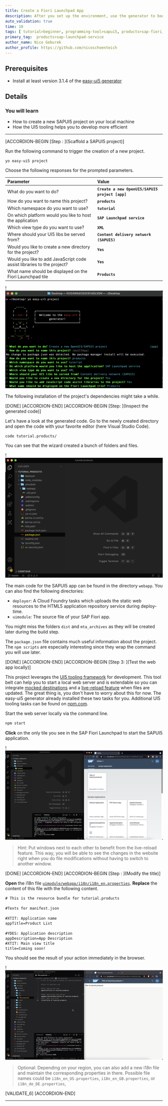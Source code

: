 ```yaml
---
title: Create a Fiori Launchpad App
description: After you set up the environment, use the generator to bootstrap a new SAPUI5 project. Learn about the main components of this basic project and the tools that support it.
auto_validation: true
time: 10
tags: [ tutorial>beginner, programming-tool>sapui5, products>sap-fiori, topic>user-interface, programming-tool>html5, topic>cloud, tutorial>free-tier]
primary_tag:  products>sap-launchpad-service
author_name: Nico Geburek
author_profile: https://github.com/nicoschoenteich
---
```


## Prerequisites
 - Install at least version 3.1.4 of the [easy-ui5 generator](cp-cf-sapui5-local-setup)

## Details
### You will learn
  - How to create a new SAPUI5 project on your local machine
  - How the UI5 tooling helps you to develop more efficient


---


[ACCORDION-BEGIN [Step : ](Scaffold a SAPUI5 project)]

Run the following command to trigger the creation of a new project.
```Terminal
yo easy-ui5 project
```


Choose the following responses for the prompted parameters.


|  Parameter     | Value
|  :------------- | :-------------
|  What do you want to do?          | **`Create a new OpenUI5/SAPUI5 project [app]`**
|  How do you want to name this project?          | **`products`**
|  Which namespace do you want to use?    | **`tutorial`**
|  On which platform would you like to host the application | **`SAP Launchpad service`**
|  Which view type do you want to use? | **`XML`**
|  Where should your UI5 libs be served from?            | **`Content delivery network (SAPUI5)`**
|  Would you like to create a new directory for the project?    | **`Yes`**
|  Would you like to add JavaScript code assist libraries to the project?    | **`Yes`**
|  What name should be displayed on the Fiori Launchpad tile| **`Products`**


  !![yeoman](./yeoman.png)

The following installation of the project's dependencies might take a while.


[DONE]
[ACCORDION-END]
[ACCORDION-BEGIN [Step: ](Inspect the generated code)]


Let's have a look at the generated code. Go to the newly created directory and open the code with your favorite editor (here Visual Studio Code).

```Bash
code tutorial.products/
```

You can see that the wizard created a bunch of folders and files.

!![vscode](./vscode.png)

The main code for the SAPUI5 app can be found in the directory `webapp`. You can also find the following directories:

- `deployer`: A Cloud Foundry tasks which uploads the static web resources to the HTML5 application repository service during deploy-time.
- `uimodule`: The source file of your SAP Fiori app.

You might miss the folders `dist` and `mta_archives` as they will be created later during the build step.


The `package.json` file contains much useful information about the project. The `npm scripts` are especially interesting since they wrap the command you will use later.

[DONE]
[ACCORDION-END]
[ACCORDION-BEGIN [Step 3: ](Test the web app locally)]

This project leverages the [UI5 tooling framework](https://github.com/SAP/ui5-tooling) for development. This tool belt can help you to start a local web server and is extendable so you can integrate [mocked destinations](https://github.com/petermuessig/ui5-ecosystem-showcase/tree/master/packages/ui5-middleware-cfdestination) and a [live-reload feature](https://github.com/petermuessig/ui5-ecosystem-showcase/tree/master/packages/ui5-middleware-livereload) when files are updated. The great thing is, you don't have to worry about this for now. The easy-ui5 generator already installed these two tasks for you. Additional UI5 tooling tasks can be found on [npm.com](https://www.npmjs.com/search?q=ui5-task).

Start the web server locally via the command line.

```Bash
npm start
```

**Click** on the only tile you see in the SAP Fiori Launchpad to start the SAPUI5 application.

!![local](./local.png)


> Hint: Put windows next to each other to benefit from the live-reload feature. This way, you will be able to see the changes in the website right when you do file modifications without having to switch to another window.

[DONE]
[ACCORDION-END]
[ACCORDION-BEGIN [Step : ](Modify the title)]

**Open** the i18n file [`uimodule/webapp/i18n/i18n_en.properties`](https://sapui5.hana.ondemand.com/#/topic/91f217c46f4d1014b6dd926db0e91070). **Replace** the content of this file with the following content.
```TEXT [6,9,11]
# This is the resource bundle for tutorial.products

#Texts for manifest.json

#XTIT: Application name
appTitle=Product List

#YDES: Application description
appDescription=App Description
#XTIT: Main view title
title=Coming soon!
```

You should see the result of your action immediately in the browser.

!![livereload](livereload.gif)

> Optional: Depending on your region, you can also add a new i18n file and maintain the corresponding properties in there. Possible file names could be `i18n_en_US.properties`, `i18n_en_GB.properties`, or `i18n_de_DE.properties`,



[VALIDATE_6]
[ACCORDION-END]

---
